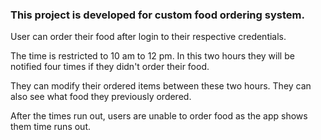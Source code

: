 ### This project is developed for custom food ordering system.

User can order their food after login to their respective credentials.

The time is restricted to 10 am to 12 pm. In this two hours they will be notified four times if they didn't order their food.

They can modify their ordered items between these two hours. They can also see what food they previously ordered.

After the times run out, users are unable to order food as the app shows them time runs out.
